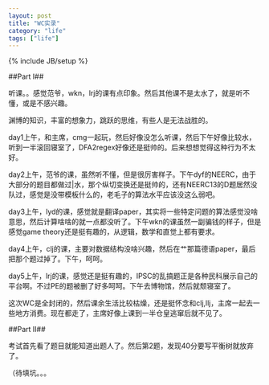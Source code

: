 ```yaml
---
layout: post
title: "WC实录"
category: "life"
tags: ["life"]
---
```

{% include JB/setup %}

##Part I##

听课。。感觉范爷，wkn，lrj的课有点印象。然后其他课不是太水了，就是听不懂，或是不感兴趣。

渊博的知识，丰富的想象力，跳跃的思维，有些人是无法战胜的。

day1上午，和主席，cmg一起玩，然后好像没怎么听课，然后下午好像比较水，听到一半滚回寝室了，DFA2regex好像还是挺帅的。后来想想觉得这种行为不太好。

day2上午，范爷的课，虽然听不懂，但是很厉害样子。下午dyf的NEERC，由于大部分的题目都做过|水，那个纵切变换还是挺帅的，还有NEERC13的D题居然没队过，感觉是没带模板什么的，老毛子的算法水平应该没这么弱吧。

day3上午，lyd的课，感觉就是翻译paper，其实将一些特定问题的算法感觉没啥意思，然后计算啥啥的就一点都没听了。下午wkn的课虽然一副骗钱的样子，但是感觉game theory还是挺有趣的，从逻辑，数学和直觉上都有要求。

day4上午，clj的课，主要对数据结构没啥兴趣，然后在艹那篇德语paper，最后把那个题过掉了。下午，呵呵。

day5上午，lrj的课，感觉还是挺有趣的，IPSC的乱搞题正是各种民科展示自己的平台啊。不过PE的题被删了好多呵呵。下午去博物馆，然后就颓寝室了。

这次WC是全封闭的，然后课余生活比较枯燥，还是挺怀念和clj,llj，主席一起去一些地方消费。现在都走了，主席好像上课到一半仓皇逃窜后就不见了。

##Part II##

考试首先看了题目就能知道出题人了。然后第2题，发现40分要写平衡树就放弃了。

（待填坑。。。